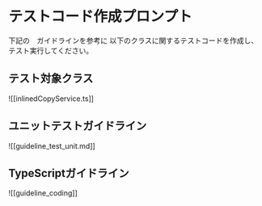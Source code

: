 # テストコード作成プロンプト

下記の　ガイドラインを参考に
以下のクラスに関するテストコードを作成し、
テスト実行してください。

## テスト対象クラス
![[inlinedCopyService.ts]]

## ユニットテストガイドライン
![[guideline_test_unit.md]]

## TypeScriptガイドライン
![[guideline_coding]]